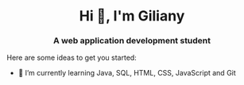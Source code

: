 <h1 align="center">Hi 👋, I'm Giliany</h1>
<h3 align="center">A web application development student </h3>

Here are some ideas to get you started:
- 🌱 I’m currently learning Java, SQL, HTML, CSS, JavaScript and Git
